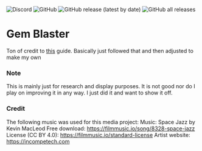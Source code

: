 ![Discord](https://img.shields.io/discord/443469615780200460?color=purple&label=Discord&logo=discord&style=plastic) ![GitHub](https://img.shields.io/github/license/Event-Horizon-Games/Gem-Blaster) ![GitHub release (latest by date)](https://img.shields.io/github/v/release/Event-Horizon-Games/Gem-Blaster?style=plastic) ![GitHub all releases](https://img.shields.io/github/downloads/event-Horizon-Games/Gem-Blaster/total)
# Gem Blaster
Ton of credit to [this](https://learntodroid.com/how-to-make-a-simple-2d-android-game-with-unity/) guide. Basically just followed that and then adjusted to make my own

### Note
This is mainly just for research and display purposes. It is not good nor do I play on improving it in any way. I just did it and want to show it off.

### Credit
The following music was used for this media project:
Music: Space Jazz by Kevin MacLeod
Free download: https://filmmusic.io/song/8328-space-jazz
License (CC BY 4.0): https://filmmusic.io/standard-license
Artist website: https://incompetech.com
